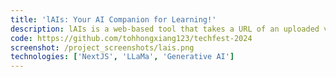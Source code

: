 ```yaml
---
title: 'lAIs: Your AI Companion for Learning!'
description: lAIs is a web-based tool that takes a URL of an uploaded video lecture (on YouTube), and generates a variety of outputs to supplement learning, such as lecture transcripts, summaries and even quiz questions!
code: https://github.com/tohhongxiang123/techfest-2024
screenshot: /project_screenshots/lais.png
technologies: ['NextJS', 'LLaMa', 'Generative AI']
---
```

